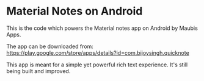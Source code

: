 # Material Notes on Android
This is the code which powers the Material notes app on Android by Maubis Apps. 

The app can be downloaded from:
https://play.google.com/store/apps/details?id=com.bijoysingh.quicknote

This app is meant for a simple yet powerful rich text experience. It's still being built and improved.
